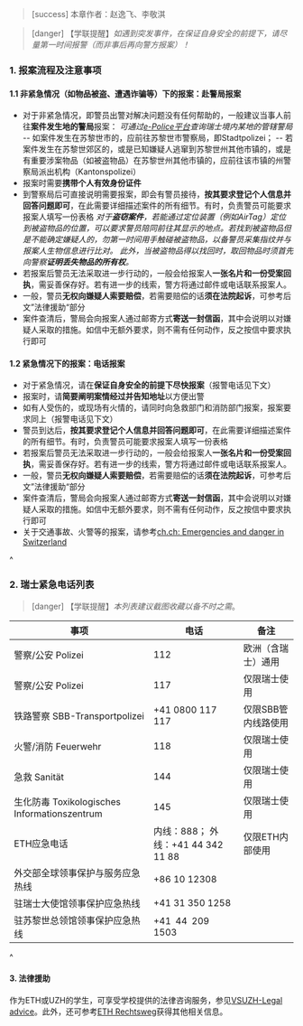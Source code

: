 > [success] 本章作者：赵逸飞、李敬淇

> [danger] 【学联提醒】*如遇到突发事件，在保证自身安全的前提下，请尽量第一时间报警（而非事后再向警方报案）！*

### **1. 报案流程及注意事项**

#### **1.1 非紧急情况（如物品被盗、遭遇诈骗等）下的报案：赴警局报案**
- 对于非紧急情况，即警员出警对解决问题没有任何帮助的，一般建议当事人前往**案件发生地的警局**报案：
*可通过[e-Police平台](<https://www.suisse-epolice.ch/#/search-station>)查询瑞士境内某地的管辖警局*
-- 如案件发生在苏黎世市的，应前往苏黎世市警察局，即Stadtpolizei；
-- 若案件发生在苏黎世郊区的，或是已知嫌疑人逃窜到苏黎世州其他市镇的，或是有重要涉案物品（如被盗物品）在苏黎世州其他市镇的，应前往该市镇的州警察局派出机构（Kantonspolizei）
- 报案时需要**携带个人有效身份证件**
- 到警察局后可直接说明需要报案，即会有警员接待，**按其要求登记个人信息并回答问题即可**，在此需要详细描述案件的所有细节。有时，负责警员可能要求报案人填写一份表格
*对于**盗窃案件**，若能通过定位装置（例如AirTag）定位到被盗物品的位置，可以要求警员陪同前往其显示的地点。若找到被盗物品但是不能确定嫌疑人的，勿第一时间用手触碰被盗物品，以备警员采集指纹并与报案人生物信息进行比对。
此外，当被盗物品得以找回时，取回物品时须首先向警察**证明丢失物品的所有权**。*
- 若报案后警员无法采取进一步行动的，一般会给报案人**一张名片和一份受案回执**，需妥善保存好。若有进一步的线索，警方将通过邮件或电话联系报案人。
- 一般，警员**无权向嫌疑人索要赔偿**，若需要赔偿的话**须在法院起诉**，可参考后文”法律援助“部分
- 案件查清后，警局会向报案人通过邮寄方式**寄送一封信函**，其中会说明以对嫌疑人采取的措施。如信中无额外要求，则不需有任何动作，反之按信中要求执行即可

#### **1.2 紧急情况下的报案：电话报案**
- 对于紧急情况，请在**保证自身安全的前提下尽快报案**（报警电话见下文）
- 报案时，请**简要阐明案情经过并告知地址**以方便出警
- 如有人受伤的，或现场有火情的，请同时向急救部门和消防部门报案，报案要求同上（报警电话见下文）
- 警员到达后，**按其要求登记个人信息并回答问题即可**，在此需要详细描述案件的所有细节。有时，负责警员可能要求报案人填写一份表格
- 若报案后警员无法采取进一步行动的，一般会给报案人**一张名片和一份受案回执**，需妥善保存好。若有进一步的线索，警方将通过邮件或电话联系报案人。
- 一般，警员**无权向嫌疑人索要赔偿**，若需要赔偿的话**须在法院起诉**，可参考后文”法律援助“部分
- 案件查清后，警局会向报案人通过邮寄方式**寄送一封信函**，其中会说明以对嫌疑人采取的措施。如信中无额外要求，则不需有任何动作，反之按信中要求执行即可
- 关于交通事故、火警等的报案，请参考[ch.ch: Emergencies and danger in Switzerland](https://www.ch.ch/en/safety-and-justice/emergencies-and-danger#emergency-numbers-in-switzerland)

^

### **2. 瑞士紧急电话列表**
> [danger] 【学联提醒】*本列表建议截图收藏以备不时之需*。

| 事项                                           | 电话                              | 备注          |
| -------------------------------------------- | ------------------------------- | ----------- |
| 警察/公安 Polizei                                | 112                             | 欧洲（含瑞士）通用   |
| 警察/公安 Polizei                                | 117                             | 仅限瑞士使用      |
| 铁路警察&#xA; SBB-Transportpolizei               | +41 0800 117 117                    | 仅限SBB管内线路使用 |
| 火警/消防 Feuerwehr                              | 118                             | 仅限瑞士使用      |
| 急救  Sanität                                  | 144                             | 仅限瑞士使用      |
| 生化防毒&#xA;Toxikologisches Informationszentrum | 145                             | 仅限瑞士使用      |
| ETH应急电话                                      | 内线：888；&#xA;外线：+41 44 342 11 88 | 仅限ETH内部使用   |
| 外交部全球领事保护与服务应急热线                             | +86 10 12308                    |             |
| 驻瑞士大使馆领事保护应急热线                               | +41 31 350 1258                 |             |
| 驻苏黎世总领馆领事保护应急热线                              | +41 44 209 1503                  |             |

^

#### **3. 法律援助**
作为ETH或UZH的学生，可享受学校提供的法律咨询服务，参见[VSUZH-Legal advice](<https://en.vsuzh.ch/rechtsberatung>)。此外，还可参考[ETH Rechtsweg](<https://ethz.ch/studierende/de/studium/rechtsweg.html>)获得其他相关信息。
